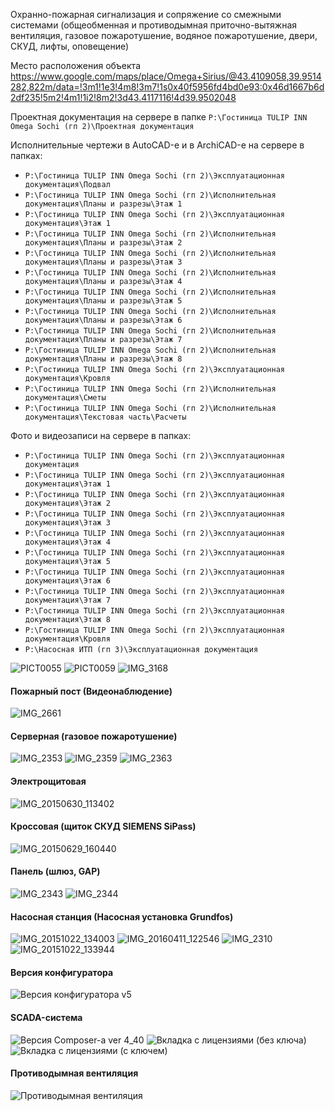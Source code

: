 Охранно-пожарная сигнализация и сопряжение со смежными системами (общеобменная и противодымная приточно-вытяжная вентиляция, газовое пожаротушение, водяное пожаротушение, двери, СКУД, лифты, оповещение)

Место расположения объекта
https://www.google.com/maps/place/Omega+Sirius/@43.4109058,39.9514282,822m/data=!3m1!1e3!4m8!3m7!1s0x40f5956fd4bd0e93:0x46d1667b6d2df235!5m2!4m1!1i2!8m2!3d43.4117116!4d39.9502048

Проектная документация на сервере в папке `P:\Гостиница TULIP INN Omega Sochi (гп 2)\Проектная документация`

Исполнительные чертежи в AutoCAD-е и в ArchiCAD-е на сервере в папках:
 - `P:\Гостиница TULIP INN Omega Sochi (гп 2)\Эксплуатационная документация\Подвал`
 - `P:\Гостиница TULIP INN Omega Sochi (гп 2)\Исполнительная документация\Планы и разрезы\Этаж 1`
 - `P:\Гостиница TULIP INN Omega Sochi (гп 2)\Эксплуатационная документация\Этаж 1`
 - `P:\Гостиница TULIP INN Omega Sochi (гп 2)\Исполнительная документация\Планы и разрезы\Этаж 2`
 - `P:\Гостиница TULIP INN Omega Sochi (гп 2)\Исполнительная документация\Планы и разрезы\Этаж 3`
 - `P:\Гостиница TULIP INN Omega Sochi (гп 2)\Исполнительная документация\Планы и разрезы\Этаж 4`
 - `P:\Гостиница TULIP INN Omega Sochi (гп 2)\Исполнительная документация\Планы и разрезы\Этаж 5`
 - `P:\Гостиница TULIP INN Omega Sochi (гп 2)\Исполнительная документация\Планы и разрезы\Этаж 6`
 - `P:\Гостиница TULIP INN Omega Sochi (гп 2)\Исполнительная документация\Планы и разрезы\Этаж 7`
 - `P:\Гостиница TULIP INN Omega Sochi (гп 2)\Исполнительная документация\Планы и разрезы\Этаж 8`
 - `P:\Гостиница TULIP INN Omega Sochi (гп 2)\Эксплуатационная документация\Кровля`
 - `P:\Гостиница TULIP INN Omega Sochi (гп 2)\Исполнительная документация\Сметы`
 - `P:\Гостиница TULIP INN Omega Sochi (гп 2)\Исполнительная документация\Текстовая часть\Расчеты`

Фото и видеозаписи на сервере в папках:
 - `P:\Гостиница TULIP INN Omega Sochi (гп 2)\Эксплуатационная документация`
 - `P:\Гостиница TULIP INN Omega Sochi (гп 2)\Эксплуатационная документация\Этаж 1`
 - `P:\Гостиница TULIP INN Omega Sochi (гп 2)\Эксплуатационная документация\Этаж 2`
 - `P:\Гостиница TULIP INN Omega Sochi (гп 2)\Эксплуатационная документация\Этаж 3`
 - `P:\Гостиница TULIP INN Omega Sochi (гп 2)\Эксплуатационная документация\Этаж 4`
 - `P:\Гостиница TULIP INN Omega Sochi (гп 2)\Эксплуатационная документация\Этаж 5`
 - `P:\Гостиница TULIP INN Omega Sochi (гп 2)\Эксплуатационная документация\Этаж 6`
 - `P:\Гостиница TULIP INN Omega Sochi (гп 2)\Эксплуатационная документация\Этаж 7`
 - `P:\Гостиница TULIP INN Omega Sochi (гп 2)\Эксплуатационная документация\Этаж 8`
 - `P:\Гостиница TULIP INN Omega Sochi (гп 2)\Эксплуатационная документация\Кровля`
 - `P:\Насосная ИТП (гп 3)\Эксплуатационная документация`

![PICT0055](https://user-images.githubusercontent.com/104857185/171550352-cb28f2b3-41b8-4cc0-90ea-eac28bcdfca2.JPG)
![PICT0059](https://user-images.githubusercontent.com/104857185/171550450-5b5c229d-0bb5-487e-829b-9ec30dec43ac.JPG)
![IMG_3168](https://user-images.githubusercontent.com/104857185/171550510-f834d6e6-6685-40da-914d-7dfb652888ef.JPG)

#### Пожарный пост (Видеонаблюдение)
![IMG_2661](https://user-images.githubusercontent.com/104857185/171548365-84384d6e-7aac-45c0-a8db-17a550c7548e.JPG)

#### Серверная (газовое пожаротушение)
![IMG_2353](https://user-images.githubusercontent.com/104857185/171550757-62a72cc1-5e58-4a6b-a08a-e3fe6b820b14.JPG)
![IMG_2359](https://user-images.githubusercontent.com/104857185/171550839-79e3d972-ce6b-44cc-945c-e86375e39a57.JPG)
![IMG_2363](https://user-images.githubusercontent.com/104857185/171550903-ebc9909a-f2cf-4602-af9d-6bc91fad9b40.JPG)

#### Электрощитовая
![IMG_20150630_113402](https://user-images.githubusercontent.com/104857185/171551054-552d006e-9f88-4a3f-999e-3f87100e843f.jpg)

#### Кроссовая (щиток СКУД SIEMENS SiPass)
![IMG_20150629_160440](https://user-images.githubusercontent.com/104857185/171551183-b7dfc6ae-b3be-4380-b0a2-7a985f5e9342.jpg)

#### Панель (шлюз, GAP)
![IMG_2343](https://user-images.githubusercontent.com/104857185/171548498-2049a70e-4ba5-498e-9257-2e326e664941.JPG)
![IMG_2344](https://user-images.githubusercontent.com/104857185/171548538-adaf07c6-2667-432d-8b88-5bef3eecef25.JPG)

#### Насосная станция (Насосная установка Grundfos)
![IMG_20151022_134003](https://user-images.githubusercontent.com/104857185/171644161-fdc885ca-2988-4065-a697-fd046053a5c7.jpg)
![IMG_20160411_122546](https://user-images.githubusercontent.com/104857185/171644258-27dd57db-adf4-419e-b577-3c0ef4aebf9a.jpg)
![IMG_2310](https://user-images.githubusercontent.com/104857185/171644438-72128e1c-64b0-40e9-ac6a-921d92668b52.JPG)
![IMG_20151022_133944](https://user-images.githubusercontent.com/104857185/171644584-ff9fdad6-c4c9-442c-990c-dd0fc08f75b2.jpg)

#### Версия конфигуратора
![Версия конфигуратора v5](https://user-images.githubusercontent.com/104857185/171548880-fb27f276-4a2c-4ce1-ad53-e8875bc1b63c.png)

#### SCADA-система
![Версия Composer-а ver 4_40](https://user-images.githubusercontent.com/104857185/171549020-cf70eb9d-74c3-4cd9-a9f9-9561294a0c45.png)
![Вкладка с лицензиями (без ключа)](https://user-images.githubusercontent.com/104857185/171549129-4e9423c0-231b-4a6e-8cb3-b7a97b75a593.png)
![Вкладка с лицензиями (с ключем)](https://user-images.githubusercontent.com/104857185/171549147-42a2dc00-d1ac-4565-b2d6-cf9d5e1aedb6.png)

#### Противодымная вентиляция
![Противодымная вентиляция](https://user-images.githubusercontent.com/106453326/171640458-b379ad01-541b-488d-a814-b44ce65ebee5.jpg)
